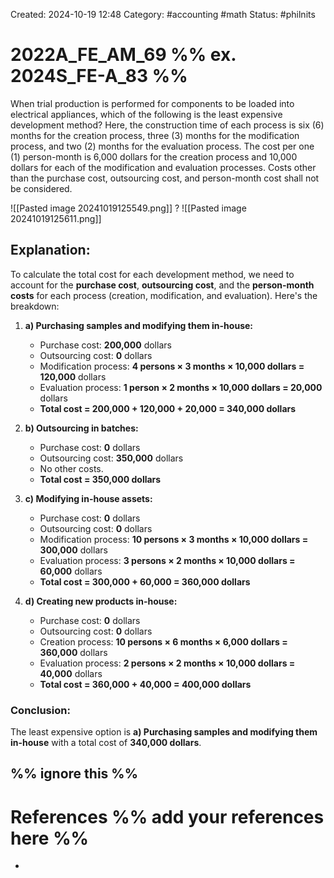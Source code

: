 Created: 2024-10-19 12:48
Category: #accounting #math 
Status: #philnits


# 2022A_FE_AM_69 %% ex. 2024S_FE-A_83 %%

When trial production is performed for components to be loaded into electrical appliances, which of the following is the least expensive development method? Here, the construction time of each process is six (6) months for the creation process, three (3) months for the modification process, and two (2) months for the evaluation process. The cost per one (1) person-month is 6,000 dollars for the creation process and 10,000 dollars for each of the modification and evaluation processes. Costs other than the purchase cost, outsourcing cost, and person-month cost shall not be considered.

![[Pasted image 20241019125549.png]]
? 
![[Pasted image 20241019125611.png]]

## **Explanation:**

To calculate the total cost for each development method, we need to account for the **purchase cost**, **outsourcing cost**, and the **person-month costs** for each process (creation, modification, and evaluation). Here's the breakdown:

1. **a) Purchasing samples and modifying them in-house:**
    
    - Purchase cost: **200,000** dollars
    - Outsourcing cost: **0** dollars
    - Modification process: **4 persons × 3 months × 10,000 dollars = 120,000** dollars
    - Evaluation process: **1 person × 2 months × 10,000 dollars = 20,000** dollars
    - **Total cost = 200,000 + 120,000 + 20,000 = 340,000 dollars**
2. **b) Outsourcing in batches:**
    
    - Purchase cost: **0** dollars
    - Outsourcing cost: **350,000** dollars
    - No other costs.
    - **Total cost = 350,000 dollars**
3. **c) Modifying in-house assets:**
    
    - Purchase cost: **0** dollars
    - Outsourcing cost: **0** dollars
    - Modification process: **10 persons × 3 months × 10,000 dollars = 300,000** dollars
    - Evaluation process: **3 persons × 2 months × 10,000 dollars = 60,000** dollars
    - **Total cost = 300,000 + 60,000 = 360,000 dollars**
4. **d) Creating new products in-house:**
    
    - Purchase cost: **0** dollars
    - Outsourcing cost: **0** dollars
    - Creation process: **10 persons × 6 months × 6,000 dollars = 360,000** dollars
    - Evaluation process: **2 persons × 2 months × 10,000 dollars = 40,000** dollars
    - **Total cost = 360,000 + 40,000 = 400,000 dollars**

### **Conclusion:** 
The least expensive option is **a) Purchasing samples and modifying them in-house** with a total cost of **340,000 dollars**.



%% ignore this %%
---









# References %% add your references here %%
- 